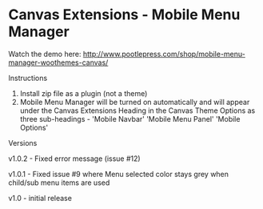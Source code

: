 Canvas Extensions - Mobile Menu Manager
=======================================

Watch the demo here: http://www.pootlepress.com/shop/mobile-menu-manager-woothemes-canvas/

Instructions

1. Install zip file as a plugin (not a theme)
2. Mobile Menu Manager will be turned on automatically and will appear under the Canvas Extensions Heading in the Canvas Theme Options as three sub-headings - 'Mobile Navbar' 'Mobile Menu Panel' 'Mobile Options'

Versions

v1.0.2 - Fixed error message (issue #12)

v1.0.1 - Fixed issue #9 where Menu selected color stays grey when child/sub menu items are used

v1.0 - initial release
